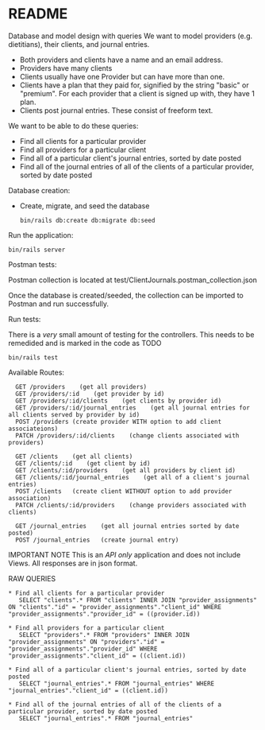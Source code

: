 # README

Database and model design with queries
We want to model providers (e.g. dietitians), their clients, and journal entries.

* Both providers and clients have a name and an email address.
* Providers have many clients
* Clients usually have one Provider but can have more than one.
* Clients have a plan that they paid for, signified by the string "basic" or "premium". For each provider that a client is signed up with, they have 1 plan.
* Clients post journal entries. These consist of freeform text.
 

We want to be able to do these queries:

* Find all clients for a particular provider
* Find all providers for a particular client
* Find all of a particular client's journal entries, sorted by date posted
* Find all of the journal entries of all of the clients of a particular provider, sorted by date posted


Database creation:

* Create, migrate, and seed the database

  ```bin/rails db:create db:migrate db:seed```
 
Run the application:

  ```bin/rails server```

Postman tests:

Postman collection is located at test/ClientJournals.postman_collection.json

Once the database is created/seeded, the collection can be imported to Postman and run successfully.

Run tests:

There is a *very* small amount of testing for the controllers. This needs to be remedided and is marked in the code as TODO

  ```bin/rails test```
  
Available Routes:
```
  GET /providers    (get all providers)
  GET /providers/:id    (get provider by id)
  GET /providers/:id/clients    (get clients by provider id) 
  GET /providers/:id/journal_entries    (get all journal entries for all clients served by provider by id)
  POST /providers (create provider WITH option to add client associateions)
  PATCH /providers/:id/clients    (change clients associated with providers)
  
  GET /clients    (get all clients)
  GET /clients/:id    (get client by id)
  GET /clients/:id/providers    (get all providers by client id)
  GET /clients/:id/journal_entries    (get all of a client's journal entries)
  POST /clients   (create client WITHOUT option to add provider association)
  PATCH /clients/:id/providers    (change providers associated with clients)

  GET /journal_entries    (get all journal entries sorted by date posted)
  POST /journal_entries   (create journal entry)
```
  
IMPORTANT NOTE
This is an *API only* application and does not include Views. All responses are in json format.

RAW QUERIES
```
* Find all clients for a particular provider
   SELECT "clients".* FROM "clients" INNER JOIN "provider_assignments" ON "clients"."id" = "provider_assignments"."client_id" WHERE "provider_assignments"."provider_id" = ((provider.id))
   
* Find all providers for a particular client
   SELECT "providers".* FROM "providers" INNER JOIN "provider_assignments" ON "providers"."id" = "provider_assignments"."provider_id" WHERE "provider_assignments"."client_id" = ((client.id))

* Find all of a particular client's journal entries, sorted by date posted
   SELECT "journal_entries".* FROM "journal_entries" WHERE "journal_entries"."client_id" = ((client.id))

* Find all of the journal entries of all of the clients of a particular provider, sorted by date posted
   SELECT "journal_entries".* FROM "journal_entries"
